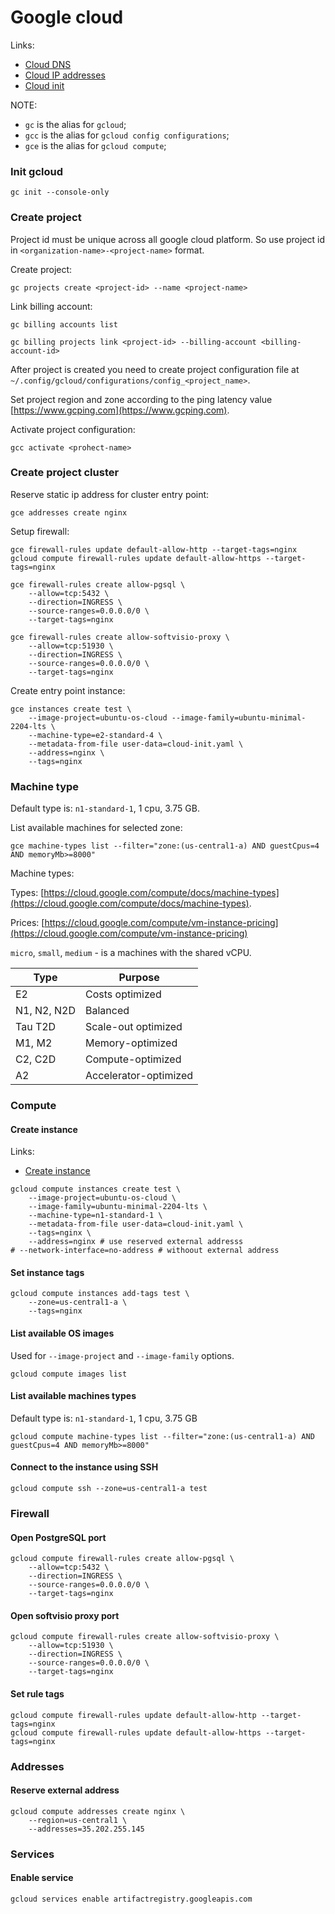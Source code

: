 # Google cloud

Links:

-   [Cloud DNS](https://cloud.google.com/compute/docs/internal-dns)
-   [Cloud IP addresses](https://cloud.google.com/compute/docs/ip-addresses)
-   [Cloud init](https://www.digitalocean.com/community/tutorials/an-introduction-to-cloud-config-scripting)

NOTE:

-   `gc` is the alias for `gcloud`;
-   `gcc` is the alias for `gcloud config configurations`;
-   `gce` is the alias for `gcloud compute`;

### Init gcloud

```shell
gc init --console-only
```

### Create project

Project id must be unique across all google cloud platform. So use project id in `<organization-name>-<project-name>` format.

Create project:

```shell
gc projects create <project-id> --name <project-name>
```

Link billing account:

```shell
gc billing accounts list

gc billing projects link <project-id> --billing-account <billing-account-id>
```

After project is created you need to create project configuration file at `~/.config/gcloud/configurations/config_<project_name>`.

Set project region and zone according to the ping latency value [https://www.gcping.com](https://www.gcping.com).

Activate project configuration:

```shell
gcc activate <prohect-name>
```

### Create project cluster

Reserve static ip address for cluster entry point:

```shell
gce addresses create nginx
```

Setup firewall:

```shell
gce firewall-rules update default-allow-http --target-tags=nginx
gcloud compute firewall-rules update default-allow-https --target-tags=nginx
```

```shell
gce firewall-rules create allow-pgsql \
    --allow=tcp:5432 \
    --direction=INGRESS \
    --source-ranges=0.0.0.0/0 \
    --target-tags=nginx
```

```shell
gce firewall-rules create allow-softvisio-proxy \
    --allow=tcp:51930 \
    --direction=INGRESS \
    --source-ranges=0.0.0.0/0 \
    --target-tags=nginx
```

Create entry point instance:

```shell
gce instances create test \
    --image-project=ubuntu-os-cloud --image-family=ubuntu-minimal-2204-lts \
    --machine-type=e2-standard-4 \
    --metadata-from-file user-data=cloud-init.yaml \
    --address=nginx \
    --tags=nginx
```

### Machine type

Default type is: `n1-standard-1`, 1 cpu, 3.75 GB.

List available machines for selected zone:

```shell
gce machine-types list --filter="zone:(us-central1-a) AND guestCpus=4 AND memoryMb>=8000"
```

Machine types:

Types: [https://cloud.google.com/compute/docs/machine-types](https://cloud.google.com/compute/docs/machine-types).

Prices: [https://cloud.google.com/compute/vm-instance-pricing](https://cloud.google.com/compute/vm-instance-pricing)

`micro`, `small`, `medium` - is a machines with the shared vCPU.

| Type        | Purpose               |
| ----------- | --------------------- |
| E2          | Costs optimized       |
| N1, N2, N2D | Balanced              |
| Tau T2D     | Scale-out optimized   |
| M1, M2      | Memory-optimized      |
| C2, C2D     | Compute-optimized     |
| A2          | Accelerator-optimized |

### Compute

#### Create instance

Links:

-   [Create instance](https://cloud.google.com/container-optimized-os/docs/how-to/create-configure-instance)

```shell
gcloud compute instances create test \
    --image-project=ubuntu-os-cloud \
    --image-family=ubuntu-minimal-2204-lts \
    --machine-type=n1-standard-1 \
    --metadata-from-file user-data=cloud-init.yaml \
    --tags=nginx \
    --address=nginx # use reserved external addresss
# --network-interface=no-address # withoout external address
```

#### Set instance tags

```shell
gcloud compute instances add-tags test \
    --zone=us-central1-a \
    --tags=nginx
```

#### List available OS images

Used for `--image-project` and `--image-family` options.

```shell
gcloud compute images list
```

#### List available machines types

Default type is: `n1-standard-1`, 1 cpu, 3.75 GB

```shell
gcloud compute machine-types list --filter="zone:(us-central1-a) AND guestCpus=4 AND memoryMb>=8000"
```

#### Connect to the instance using SSH

```shell
gcloud compute ssh --zone=us-central1-a test
```

### Firewall

#### Open PostgreSQL port

```shell
gcloud compute firewall-rules create allow-pgsql \
    --allow=tcp:5432 \
    --direction=INGRESS \
    --source-ranges=0.0.0.0/0 \
    --target-tags=nginx
```

#### Open softvisio proxy port

```shell
gcloud compute firewall-rules create allow-softvisio-proxy \
    --allow=tcp:51930 \
    --direction=INGRESS \
    --source-ranges=0.0.0.0/0 \
    --target-tags=nginx
```

#### Set rule tags

```shell
gcloud compute firewall-rules update default-allow-http --target-tags=nginx
gcloud compute firewall-rules update default-allow-https --target-tags=nginx
```

### Addresses

#### Reserve external address

```shell
gcloud compute addresses create nginx \
    --region=us-central1 \
    --addresses=35.202.255.145
```

### Services

#### Enable service

```shell
gcloud services enable artifactregistry.googleapis.com
```
